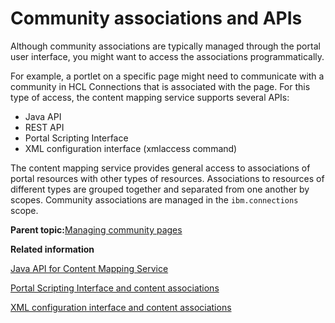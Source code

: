 # Community associations and APIs

Although community associations are typically managed through the portal user interface, you might want to access the associations programmatically.

For example, a portlet on a specific page might need to communicate with a community in HCL Connections that is associated with the page. For this type of access, the content mapping service supports several APIs:

-   Java API
-   REST API
-   Portal Scripting Interface
-   XML configuration interface \(xmlaccess command\)

The content mapping service provides general access to associations of portal resources with other types of resources. Associations to resources of different types are grouped together and separated from one another by scopes. Community associations are managed in the `ibm.connections` scope.

**Parent topic:**[Managing community pages](../admin-system/commpages_main.md)

**Related information**  


[Java API for Content Mapping Service](https://support.hcltechsw.com/csm)

[Portal Scripting Interface and content associations](../admin-system/mp_wcm_contentmap_pscript.md)

[XML configuration interface and content associations](../admin-system/mp_wcm_contentmap_xml.md)

